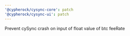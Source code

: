 ```yaml
---
'@cypherock/cysync-core': patch
'@cypherock/cysync-ui': patch
---
```


Prevent cySync crash on input of float value of btc feeRate
